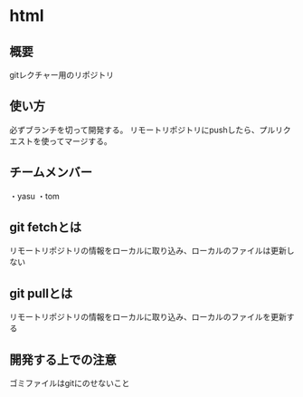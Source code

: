 # html

## 概要
gitレクチャー用のリポジトリ

## 使い方
必ずブランチを切って開発する。
リモートリポジトリにpushしたら、プルリクエストを使ってマージする。

## チームメンバー
・yasu
・tom

## git fetchとは
リモートリポジトリの情報をローカルに取り込み、ローカルのファイルは更新しない

## git pullとは
リモートリポジトリの情報をローカルに取り込み、ローカルのファイルを更新する

## 開発する上での注意
ゴミファイルはgitにのせないこと
